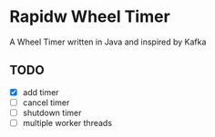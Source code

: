 # Rapidw Wheel Timer
A Wheel Timer written in Java and inspired by Kafka

## TODO
- [x] add timer
- [ ] cancel timer
- [ ] shutdown timer
- [ ] multiple worker threads
